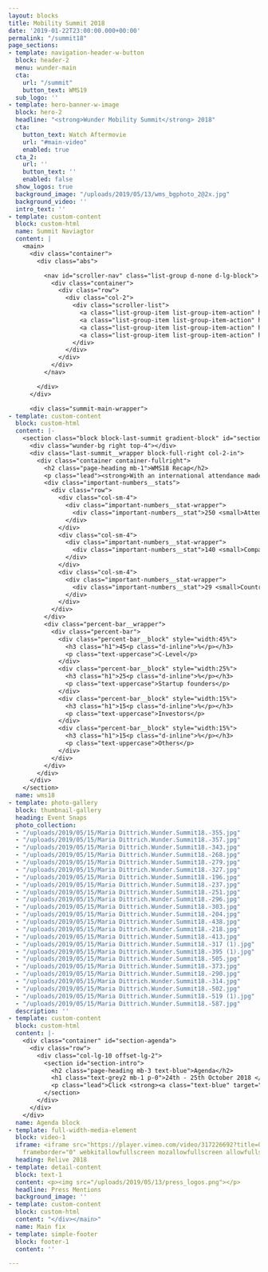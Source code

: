 ```yaml
---
layout: blocks
title: Mobility Summit 2018
date: '2019-01-22T23:00:00.000+00:00'
permalink: "/summit18"
page_sections:
- template: navigation-header-w-button
  block: header-2
  menu: wunder-main
  cta:
    url: "/summit"
    button_text: WMS19
  sub_logo: ''
- template: hero-banner-w-image
  block: hero-2
  headline: "<strong>Wunder Mobility Summit</strong> 2018"
  cta:
    button_text: Watch Aftermovie
    url: "#main-video"
    enabled: true
  cta_2:
    url: ''
    button_text: ''
    enabled: false
  show_logos: true
  background_image: "/uploads/2019/05/13/wms_bgphoto_2@2x.jpg"
  background_video: ''
  intro_text: ''
- template: custom-content
  block: custom-html
  name: Summit Naviagtor
  content: |
    <main>
      <div class="container">
        <div class="abs">

          <nav id="scroller-nav" class="list-group d-none d-lg-block">
            <div class="container">
              <div class="row">
                <div class="col-2">
                  <div class="scroller-list">
                    <a class="list-group-item list-group-item-action" href="#section-wms18">Intro</a>
                    <a class="list-group-item list-group-item-action" href="#section-agenda">Agenda</a>
                    <a class="list-group-item list-group-item-action" href="#main-video">Aftermovie</a>
                    <a class="list-group-item list-group-item-action" href="#section-press">Press</a>
                  </div>
                </div>
              </div>
            </div>
          </nav>

        </div>
      </div>

      <div class="summit-main-wrapper">
- template: custom-content
  block: custom-html
  content: |-
    <section class="block block-last-summit gradient-block" id="section-wms18">
      <div class="wunder-bg right top-4"></div>
      <div class="last-summit__wrapper block-full-right col-2-in">
        <div class="container container-fullright">
          <h2 class="page-heading mb-1">WMS18 Recap</h2>
          <p class="lead"><strong>With an international attendance made up of predominantly CEOs, startup founders and thought-leaders from the new mobility industry, if you weren't there, you missed out!</strong></p>
          <div class="important-numbers__stats">
            <div class="row">
              <div class="col-sm-4">
                <div class="important-numbers__stat-wrapper">
                  <div class="important-numbers__stat">250 <small>Attendees</small></div>
                </div>
              </div>
              <div class="col-sm-4">
                <div class="important-numbers__stat-wrapper">
                  <div class="important-numbers__stat">140 <small>Companies</small></div>
                </div>
              </div>
              <div class="col-sm-4">
                <div class="important-numbers__stat-wrapper">
                  <div class="important-numbers__stat">29 <small>Countries</small></div>
                </div>
              </div>
            </div>
          </div>
          <div class="percent-bar__wrapper">
            <div class="percent-bar">
              <div class="percent-bar__block" style="width:45%">
                <h3 class="h1">45<p class="d-inline">%</p></h3>
                <p class="text-uppercase">C-Level</p>
              </div>
              <div class="percent-bar__block" style="width:25%">
                <h3 class="h1">25<p class="d-inline">%</p></h3>
                <p class="text-uppercase">Startup founders</p>
              </div>
              <div class="percent-bar__block" style="width:15%">
                <h3 class="h1">15<p class="d-inline">%</p></h3>
                <p class="text-uppercase">Investors</p>
              </div>
              <div class="percent-bar__block" style="width:15%">
                <h3 class="h1">15<p class="d-inline">%</p></h3>
                <p class="text-uppercase">Others</p>
              </div>
            </div>
          </div>
        </div>
      </div>
    </section>
  name: wms18
- template: photo-gallery
  block: thumbnail-gallery
  heading: Event Snaps
  photo_collection:
  - "/uploads/2019/05/15/Maria Dittrich.Wunder.Summit18.-355.jpg"
  - "/uploads/2019/05/15/Maria Dittrich.Wunder.Summit18.-357.jpg"
  - "/uploads/2019/05/15/Maria Dittrich.Wunder.Summit18.-343.jpg"
  - "/uploads/2019/05/15/Maria Dittrich.Wunder.Summit18.-268.jpg"
  - "/uploads/2019/05/15/Maria Dittrich.Wunder.Summit18.-279.jpg"
  - "/uploads/2019/05/15/Maria Dittrich.Wunder.Summit18.-327.jpg"
  - "/uploads/2019/05/15/Maria Dittrich.Wunder.Summit18.-196.jpg"
  - "/uploads/2019/05/15/Maria Dittrich.Wunder.Summit18.-237.jpg"
  - "/uploads/2019/05/15/Maria Dittrich.Wunder.Summit18.-251.jpg"
  - "/uploads/2019/05/15/Maria Dittrich.Wunder.Summit18.-296.jpg"
  - "/uploads/2019/05/15/Maria Dittrich.Wunder.Summit18.-303.jpg"
  - "/uploads/2019/05/15/Maria Dittrich.Wunder.Summit18.-204.jpg"
  - "/uploads/2019/05/15/Maria Dittrich.Wunder.Summit18.-438.jpg"
  - "/uploads/2019/05/15/Maria Dittrich.Wunder.Summit18.-218.jpg"
  - "/uploads/2019/05/15/Maria Dittrich.Wunder.Summit18.-413.jpg"
  - "/uploads/2019/05/15/Maria Dittrich.Wunder.Summit18.-317 (1).jpg"
  - "/uploads/2019/05/15/Maria Dittrich.Wunder.Summit18.-395 (1).jpg"
  - "/uploads/2019/05/15/Maria Dittrich.Wunder.Summit18.-505.jpg"
  - "/uploads/2019/05/15/Maria Dittrich.Wunder.Summit18.-373.jpg"
  - "/uploads/2019/05/15/Maria Dittrich.Wunder.Summit18.-290.jpg"
  - "/uploads/2019/05/15/Maria Dittrich.Wunder.Summit18.-314.jpg"
  - "/uploads/2019/05/15/Maria Dittrich.Wunder.Summit18.-502.jpg"
  - "/uploads/2019/05/15/Maria Dittrich.Wunder.Summit18.-519 (1).jpg"
  - "/uploads/2019/05/15/Maria Dittrich.Wunder.Summit18.-587.jpg"
  description: ''
- template: custom-content
  block: custom-html
  content: |-
    <div class="container" id="section-agenda">
      <div class="row">
        <div class="col-lg-10 offset-lg-2">
          <section id="section-intro">
            <h2 class="page-heading mb-3 text-blue">Agenda</h2>
            <h1 class="text-grey2 mb-1 p-0">24th - 25th October 2018 </h1>
            <p class="lead">Click <strong><a class="text-blue" target="_blank" href="https://drive.google.com/file/d/1PQLNaTiPFIbbskVagqaT87hyGfkzjcVM/view">here</a></strong> to view the agenda.</p>
          </section>
        </div>
      </div>
    </div>
  name: Agenda block
- template: full-width-media-element
  block: video-1
  iframe: <iframe src="https://player.vimeo.com/video/317226692?title=0&byline=0&portrait=0"
    frameborder="0" webkitallowfullscreen mozallowfullscreen allowfullscreen></iframe>
  heading: Relive 2018
- template: detail-content
  block: text-1
  content: <p><img src="/uploads/2019/05/13/press_logos.png"></p>
  headline: Press Mentions
  background_image: ''
- template: custom-content
  block: custom-html
  content: "</div></main>"
  name: Main fix
- template: simple-footer
  block: footer-1
  content: ''

---
```

